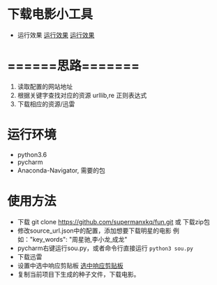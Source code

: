 # 下载电影小工具

* 运行效果
    [运行效果](https://github.com/supermanxkq/fun/img/WX20180121-235229@2x.png)
    [运行效果](https://github.com/supermanxkq/fun/img/WX20180122-000056@2x.png)
# ======思路=======
1. 读取配置的网站地址
2. 根据关键字查找对应的资源  urllib,re 正则表达式
3. 下载相应的资源/迅雷

# 运行环境
   * python3.6
   * pycharm
   * Anaconda-Navigator, 需要的包

# 使用方法

* 下载 git clone https://github.com/supermanxkq/fun.git 或 下载zip包
* 修改source_url.json中的配置，添加想要下载明星的电影    例如："key_words": "周星驰,李小龙,成龙"
* pycharm右键运行sou.py，或者命令行直接运行 ```python3 sou.py```
* 下载迅雷
* 设置中选中响应剪贴板
   [选中响应剪贴板](https://github.com/supermanxkq/fun/img/WX20180121-234816@2x.png)
* 复制当前项目下生成的种子文件，下载电影。